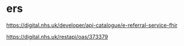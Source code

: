 # ers

https://digital.nhs.uk/developer/api-catalogue/e-referral-service-fhir

https://digital.nhs.uk/restapi/oas/373379
